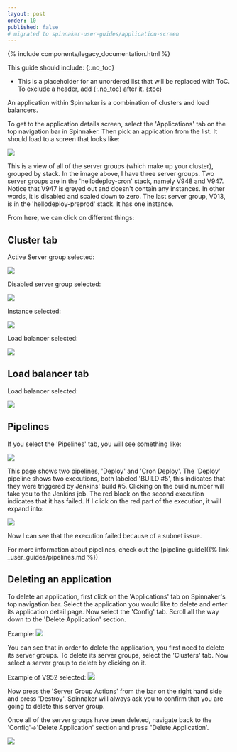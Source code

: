 ```yaml
---
layout: post
order: 10
published: false
# migrated to spinnaker-user-guides/application-screen
---
```


{% include components/legacy_documentation.html %}

This guide should include:
{:.no_toc}
* This is a placeholder for an unordered list that will be replaced with ToC. To exclude a header, add {:.no_toc} after it.
{:toc}

An application within Spinnaker is a combination of clusters and load balancers. 

To get to the application details screen, select the 'Applications' tab on the top navigation bar in Spinnaker. Then pick an application from the list. It should load to a screen that looks like:

![](https://d1ax1i5f2y3x71.cloudfront.net/items/3c3P082f0q120y1S3B3i/Image%202017-04-03%20at%2012.49.10%20PM.png)

This is a view of all of the server groups (which make up your cluster), grouped by stack. In the image above, I have three server groups. Two server groups are in the 'hellodeploy-cron' stack, namely V948 and V947. Notice that V947 is greyed out and doesn't contain any instances. In other words, it is disabled and scaled down to zero. The last server group, V013, is in the 'hellodeploy-preprod' stack. It has one instance.

From here, we can click on different things:

## Cluster tab
Active Server group selected:

![](https://d1ax1i5f2y3x71.cloudfront.net/items/2t2u311i3g2v390K1C03/Image%202017-03-30%20at%205.48.23%20PM.png)


Disabled server group selected:

![](https://d1ax1i5f2y3x71.cloudfront.net/items/060n0q0H3g1i3f232S3v/Image%202017-03-30%20at%205.50.26%20PM.png)


Instance selected:

![](https://d1ax1i5f2y3x71.cloudfront.net/items/0U3F1F3M1K473u1l231W/Image%202017-03-30%20at%205.49.21%20PM.png)


Load balancer selected:

![](https://d1ax1i5f2y3x71.cloudfront.net/items/113q2V2u0L3L2b2s220n/Image%202017-03-30%20at%205.49.37%20PM.png)


## Load balancer tab

Load balancer selected:

![](https://d1ax1i5f2y3x71.cloudfront.net/items/02051M0v2s1K2q111N2i/Image%202017-03-30%20at%205.51.44%20PM.png)

## Pipelines

If you select the 'Pipelines' tab, you will see something like:

![](https://d1ax1i5f2y3x71.cloudfront.net/items/2w161Y0y04150d411Z3k/Image%202017-04-03%20at%2012.57.39%20PM.png)

This page shows two pipelines, 'Deploy' and 'Cron Deploy'. The 'Deploy' pipeline shows two executions, both labeled 'BUILD #5', this indicates that they were triggered by Jenkins' build #5. Clicking on the build number will take you to the Jenkins job. The red block on the second execution indicates that it has failed. If I click on the red part of the execution, it will expand into:

![](https://d1ax1i5f2y3x71.cloudfront.net/items/2Z35163w2q2f0b012R0w/Image%202017-04-03%20at%201.05.01%20PM.png)

Now I can see that the execution failed because of a subnet issue.


For more information about pipelines, check out the [pipeline guide]({% link _user_guides/pipelines.md %})


## Deleting an application

To delete an application, first click on the 'Applications' tab on Spinnaker's top navigation bar. Select the application you would like to delete and enter its application detail page. Now select the 'Config' tab. Scroll all the way down to the 'Delete Application' section. 

Example:
![](https://d1ax1i5f2y3x71.cloudfront.net/items/2c0Y1H3V2P44213s3Z32/Image%202017-04-03%20at%201.09.20%20PM.png)

You can see that in order to delete the application, you first need to delete its server groups. To delete its server groups, select the 'Clusters' tab. Now select a server group to delete by clicking on it. 

Example of V952 selected:
![](https://d1ax1i5f2y3x71.cloudfront.net/items/2x0r410r3e1y023b1z1q/Image%202017-04-03%20at%201.10.34%20PM.png)

Now press the 'Server Group Actions' from the bar on the right hand side and press 'Destroy'. Spinnaker will always ask you to confirm that you are going to delete this server group. 

Once all of the server groups have been deleted, navigate back to the 'Config'->'Delete Application' section and press "Delete Application'. 

![](https://d1ax1i5f2y3x71.cloudfront.net/items/0b0Z1N1l201p1d0x2n14/Image%202017-04-03%20at%201.15.56%20PM.png)
